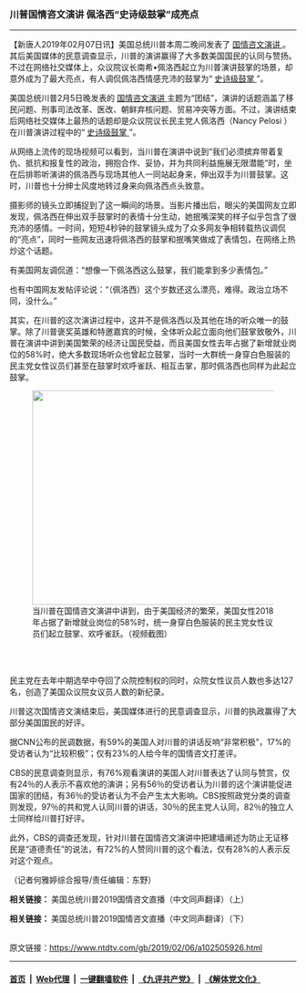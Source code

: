 ### 川普国情咨文演讲 佩洛西“史诗级鼓掌”成亮点
------------------------

<div class="post_content">
 <p>
  【新唐人2019年02月07日讯】美国总统川普本周二晚间发表了
  <a href="https://www.ntdtv.com/gb/国情咨文演讲.htm">
   国情咨文演讲
  </a>
  。其后美国媒体的民意调查显示，川普的演讲赢得了大多数美国国民的认同与赞扬。不过在网络社交媒体上，众议院议长南希•佩洛西起立为川普演讲鼓掌的场景，却意外成为了最大亮点，有人调侃佩洛西情感充沛的鼓掌为“
  <a href="https://www.ntdtv.com/gb/史诗级鼓掌.htm">
   史诗级鼓掌
  </a>
  ”。
 </p>
 <p>
  美国总统川普2月5日晚发表的
  <a href="https://www.ntdtv.com/gb/国情咨文演讲.htm">
   国情咨文演讲
  </a>
  主题为“团结”，演讲的话题涵盖了移民问题、刑事司法改革、医改、朝鲜弃核问题、贸易冲突等方面。不过，演讲结束后网络社交媒体上最热的话题却是众议院议长民主党人佩洛西（Nancy Pelosi ）在川普演讲过程中的“
  <a href="https://www.ntdtv.com/gb/史诗级鼓掌.htm">
   史诗级鼓掌
  </a>
  ”。
 </p>
 <p>
  从网络上流传的现场视频可以看到，当川普在演讲中说到“我们必须摈弃带着复仇、抵抗和报复性的政治，拥抱合作、妥协，并为共同利益施展无限潜能”时，坐在后排聆听演讲的佩洛西与现场其他人一同站起身来，伸出双手为川普鼓掌。这时，川普也十分绅士风度地转过身来向佩洛西点头致意。
 </p>
 <p>
  摄影师的镜头立即捕捉到了这一瞬间的场景。当影片播出后，眼尖的美国网友立即发现，佩洛西在伸出双手鼓掌时的表情十分生动，她抿嘴深笑的样子似乎包含了很充沛的感情。一时间，短短4秒钟的鼓掌镜头成为了众多网友争相转载热议调侃的“亮点”，同时一些网友迅速将佩洛西的鼓掌和抿嘴笑做成了表情包，在网络上热炒这个话题。
 </p>
 <p>
  有美国网友调侃道：“想像一下佩洛西这么鼓掌，我们能拿到多少表情包。”
 </p>
 <p>
  也有中国网友发帖评论说：“（佩洛西）这个岁数还这么漂亮，难得。政治立场不同，没什么。”
 </p>
 <p>
  其实，在川普的这次演讲过程中，这并不是佩洛西以及其他在场的听众唯一的鼓掌。除了川普褒奖英雄和特邀嘉宾的时候，全体听众起立面向他们鼓掌致敬外，川普在演讲中讲到美国繁荣的经济让国民受益，而且美国女性去年占据了新增就业岗位的58%时，绝大多数现场听众也曾起立鼓掌，当时一大群统一身穿白色服装的民主党女性议员们甚至在鼓掌时欢呼雀跃、相互击掌，那时佩洛西也同样为此起立鼓掌。
 </p>
 <figure class="wp-caption alignnone" id="attachment_102505941" style="max-width: 600px">
  <img alt="" class="size-medium wp-image-102505941" height="376" src="https://www.ntdtv.com/assets/uploads/2019/02/huan-hu-600x376.jpg" width="600">
   <br/><figcaption class="wp-caption-text">
    当川普在国情咨文演讲中讲到，由于美国经济的繁荣，美国女性2018年占据了新增就业岗位的58%时，统一身穿白色服装的民主党女性议员们起立鼓掌、欢呼雀跃。（视频截图）
   </figcaption><br/>
  </img>
 </figure><br/>
 <p>
  民主党在去年中期选举中夺回了众院控制权的同时，众院女性议员人数也多达127名，创造了美国众议院女议员人数的新纪录。
 </p>
 <p>
  川普这次国情咨文演结束后，美国媒体进行的民意调查显示，川普的执政赢得了大部分美国国民的好评。
 </p>
 <p>
  据CNN公布的民调数据，有59%的美国人对川普的讲话反响“非常积极”，17%的受访者认为“比较积极”；仅有23%的人给今年的国情咨文打差评。
 </p>
 <p>
  CBS的民意调查则显示，有76%观看演讲的美国人对川普表达了认同与赞赏，仅有24％的人表示不喜欢他的演讲；另有56％的受访者认为川普的这个演讲能促进国家的团结，有36％的受访者认为不会产生太大影响。CBS按照政党分类的调查则发现，97％的共和党人认同川普的讲话，30％的民主党人认同，82％的独立人士同样给川普打好评。
 </p>
 <p>
  此外，CBS的调查还发现，针对川普在国情咨文演讲中把建墙阐述为防止无证移民是“道德责任”的说法，有72%的人赞同川普的这个看法，仅有28%的人表示反对这个观点。
 </p>
 <p>
  （记者何雅婷综合报导/责任编辑：东野）
 </p>
 <p>
  <strong>
   相关链接：
  </strong>
  美国总统川普2019国情咨文直播（中文同声翻译）（上）
 </p>
 <p>
 </p>
 <p>
  <strong>
   相关链接：
  </strong>
  美国总统川普2019国情咨文直播（中文同声翻译）（下）
 </p>
 <p>
 </p>
 <div class="single_ad">
 </div>
</div>

<br/>原文链接：https://www.ntdtv.com/gb/2019/02/06/a102505926.html


------------------------
#### [首页](https://github.com/gfw-breaker/banned-news/blob/master/README.md) &nbsp;|&nbsp; [Web代理](https://github.com/labour-camp/helloworld) &nbsp;|&nbsp; [一键翻墙软件](https://github.com/gfw-breaker/nogfw/blob/master/README.md) &nbsp;|&nbsp; [《九评共产党》](https://github.com/gfw-breaker/9ping.md/blob/master/README.md#九评之一评共产党是什么) &nbsp;|&nbsp; [《解体党文化》](https://github.com/gfw-breaker/jtdwh.md/blob/master/README.md#绪论)


